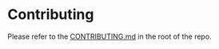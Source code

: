 # Contributing

Please refer to the [CONTRIBUTING.md](https://github.com/platformatic/platformatic/blob/main/CONTRIBUTING.md) 
in the root of the repo.
